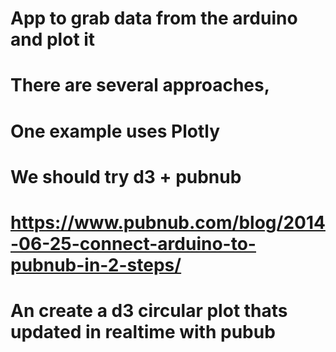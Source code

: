 # App to grab data from the arduino and plot it
# There are several approaches,
# One example uses Plotly
# We should try d3 + pubnub
# https://www.pubnub.com/blog/2014-06-25-connect-arduino-to-pubnub-in-2-steps/
# An create a d3 circular plot thats updated in realtime with pubub
